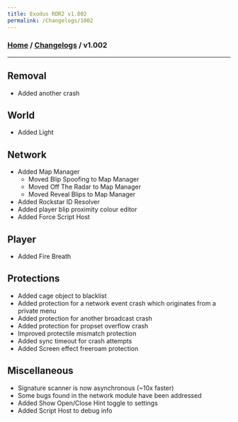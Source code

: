 ```yaml
---
title: Exodus RDR2 v1.002
permalink: /Changelogs/1002
---
```

### [Home](../../index.md) / [Changelogs](../Changelogs.md) / v1.002
---
## Removal
- Added another crash

## World
- Added Light

## Network
- Added Map Manager
  - Moved Blip Spoofing to Map Manager
  - Moved Off The Radar to Map Manager
  - Moved Reveal Blips to Map Manager
- Added Rockstar ID Resolver
- Added player blip proximity colour editor
- Added Force Script Host

## Player
- Added Fire Breath

## Protections
- Added cage object to blacklist
- Added protection for a network event crash which originates from a private menu
- Added protection for another broadcast crash
- Added protection for propset overflow crash
- Improved protectile mismatch protection
- Added sync timeout for crash attempts
- Added Screen effect freeroam protection

## Miscellaneous
- Signature scanner is now asynchronous (~10x faster)
- Some bugs found in the network module have been addressed
- Added Show Open/Close Hint toggle to settings
- Added Script Host to debug info
